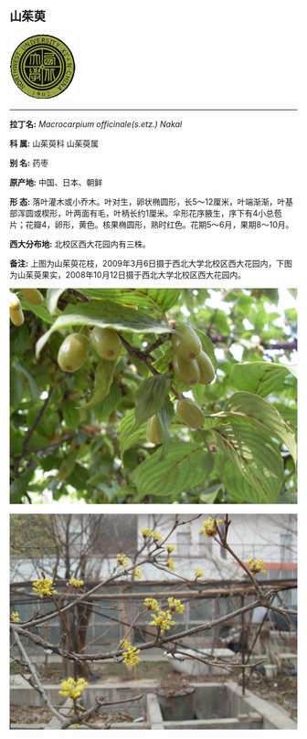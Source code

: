 ## 山茱萸

![西北大学校园网络植物志](../JPG/nwu.gif)

---

**拉丁名:**  _Macrocarpium officinale(s.etz.) Nakal_

**科 属:** 山茱萸科 山茱萸属

**别 名:** 药枣

**原产地:** 中国、日本、朝鲜

**形  态:** 落叶灌木或小乔木。叶对生，卵状椭圆形，长5～12厘米，叶端渐渐，叶基部浑圆或楔形，叶两面有毛，叶柄长约1厘米。伞形花序腋生，序下有4小总苞片；花瓣4，卵形，黄色。核果椭圆形，熟时红色。花期5～6月，果期8～10月。　　　　　　

**西大分布地:** 北校区西大花园内有三株。 

**备注:** 上图为山茱萸花枝，2009年3月6日摄于西北大学北校区西大花园内，下图为山茱萸果实，2008年10月12日摄于西北大学北校区西大花园内。

![山茱萸](../JPG/山茱萸.JPG) 

![山茱萸](../JPG/山茱萸2.JPG) 

